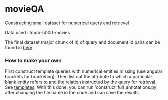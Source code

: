 # movieQA

Constructing small dataset for numerical query and retrieval

Data used : tmdb-5000-movies

The final dataset (major chunk of it) of query and document id pairs can be found in [here](full_annot_queries.json).

### How to make your own
First construct template queries with numerical entities missing (use angular brackets for bracketing). Then list out the attribute to which a particular blank entity refers to and the relation instructed by the query for retrieval. See [templates](empty_templates.json). With this done, you can run 'construct_full_annotations.py' after changing the file name in the code and can save the results.
